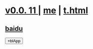  
#  [v0.0. 11 ](https://github.com/littleflute/flute/edit/master/readme.md) | [me](https://littleflute.github.io/flute/) | [t.html](t.html)

 ## [baidu](http://www.baidu.com)
 
<div id = "id_div_4_plx">
 
  <button id = "id_btn_4_blApp">+blApp</button> 
</div> 

<script src="https://www.w3schools.com/lib/w3.js"></script>
<script src="https://littleflute.github.io/JavaScript/blclass.js" ></script>
<script src="https://littleflute.github.io/JavaScript/blApp.js"></script>
<script src="blAppPlx.js"></script>
